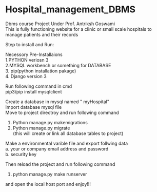 # Hospital_management_DBMS
Dbms course Project Under Prof. Antriksh Goswami  
This is fully functioning website for a clinic or small scale hospitals to manage patients and their records  

Step to install and Run:  

Necessory Pre-Installaions  
1.PYTHON veriosn 3  
2.MYSQL workbench or something for DATABASE  
3. pip(python installation pakage)  
4. Django version 3  
  
Run following command in cmd   
pip3/pip install mysqlclient  
  
Create a database in mysql named " myHospital"  
Import database mysql file  
Move to project directroy and run following command  
1. Python manage.py makemigrations  
2. Python manage.py migrate  
(this will create or link all database tables to project)  

Make a environmental varible file and export follwing data  
a. your or company email address and password  
b. security key  
  
Then reload the project and run following command  
1. python manage.py make runserver   
  
and open the local host port and enjoy!!!  
